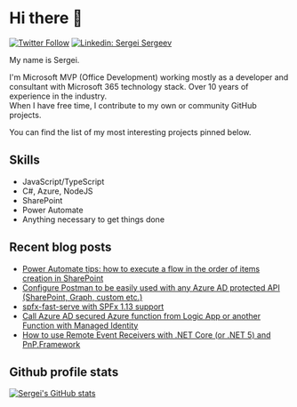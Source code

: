 # Hi there 👋

[![Twitter Follow](https://img.shields.io/badge/twitter-%231DA1F2.svg?&style=flat-square&logo=twitter&logoColor=white)](https://twitter.com/sergeev_srg)
[![Linkedin: Sergei Sergeev](https://img.shields.io/badge/-LinkedIn-blue?style=flat-square&logo=Linkedin&logoColor=white&link=https://www.linkedin.com/in/sergeisergeev/)](https://www.linkedin.com/in/sergeisergeev/)

My name is Sergei.   

I'm Microsoft MVP (Office Development) working mostly as a developer and consultant with Microsoft 365 technology stack. Over 10 years of experience in the industry.  
When I have free time, I contribute to my own or community GitHub projects.  

You can find the list of my most interesting projects pinned below. 

## Skills

- JavaScript/TypeScript
- C#, Azure, NodeJS
- SharePoint
- Power Automate
- Anything necessary to get things done

## Recent blog posts
<!-- BLOG-POST-LIST:START -->
- [Power Automate tips: how to execute a flow in the order of items creation in SharePoint](https://spblog.net/post/2021/12/15/power-automate-tips-how-to-execute-a-flow-in-the-order-of-items-creation-in-sharepoint)
- [Configure Postman to be easily used with any Azure AD protected API &lpar;SharePoint, Graph, custom etc.&rpar;](https://spblog.net/post/2021/11/02/configure-postman-to-be-easily-used-with-any-azure-ad-protected-api-sharepoint-graph-etc)
- [spfx-fast-serve with SPFx 1.13 support](https://spblog.net/post/2021/10/26/spfx-fast-serve-with-spfx-1-13-support)
- [Call Azure AD secured Azure function from Logic App or another Function with Managed Identity](https://spblog.net/post/2021/09/28/call-azure-ad-secured-azure-function-from-logic-app-or-another-function-with-managed-identity)
- [How to use Remote Event Receivers with .NET Core &lpar;or .NET 5&rpar; and PnP.Framework](https://spblog.net/post/2021/09/14/how-to-use-remote-event-receivers-with-net-core-or-net-5-and-pnp-framework)
<!-- BLOG-POST-LIST:END -->



## Github profile stats

[![Sergei's GitHub stats](https://github-readme-stats.vercel.app/api?username=s-kainet&count_private=true&show_icons=true&theme=github_dark)](https://github.com/anuraghazra/github-readme-stats)
